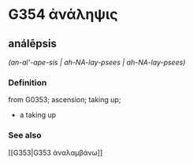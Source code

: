 # G354 ἀνάληψις

## análēpsis

_(an-al'-ape-sis | ah-NA-lay-psees | ah-NA-lay-psees)_

### Definition

from G0353; ascension; taking up; 

- a taking up

### See also

[[G353|G353 ἀναλαμβάνω]]
